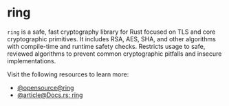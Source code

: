 # ring

`ring` is a safe, fast cryptography library for Rust focused on TLS and core cryptographic primitives. It includes RSA, AES, SHA, and other algorithms with compile-time and runtime safety checks. Restricts usage to safe, reviewed algorithms to prevent common cryptographic pitfalls and insecure implementations.

Visit the following resources to learn more:

- [@opensource@ring](https://github.com/briansmith/ring)
- [@article@Docs.rs: ring](https://docs.rs/ring/latest/ring/)
